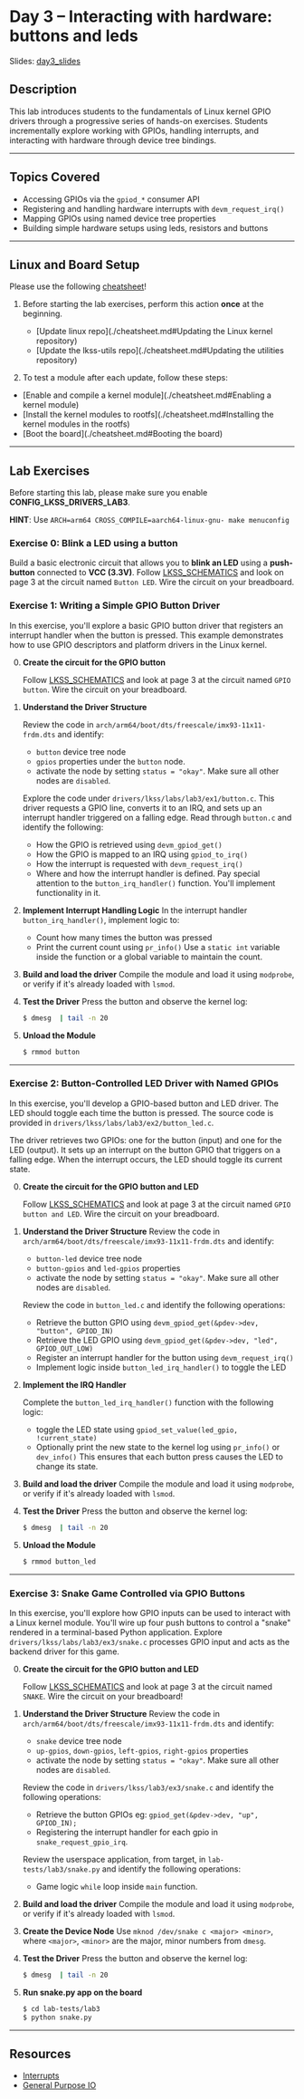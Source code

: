 # Day 3 – Interacting with hardware: buttons and leds

Slides: [day3_slides](./day3_slides)

## Description

This lab introduces students to the fundamentals of Linux kernel GPIO drivers through a
progressive series of hands-on exercises. Students incrementally explore working with GPIOs,
handling interrupts, and interacting with hardware through device tree bindings.

---

## Topics Covered

- Accessing GPIOs via the `gpiod_*` consumer API
- Registering and handling hardware interrupts with `devm_request_irq()`
- Mapping GPIOs using named device tree properties
- Building simple hardware setups using leds, resistors and buttons

---

## Linux and Board Setup

Please use the following [cheatsheet](./cheatsheet.md)!

1. Before starting the lab exercises, perform this action **once** at the beginning.
   - [Update linux repo](./cheatsheet.md#Updating the Linux kernel repository)
   - [Update the lkss-utils repo](./cheatsheet.md#Updating the utilities repository)

2. To test a module after each update, follow these steps:
  - [Enable and compile a kernel module](./cheatsheet.md#Enabling a kernel module)
  - [Install the kernel modules to rootfs](./cheatsheet.md#Installing the kernel modules in the rootfs)
  - [Boot the board](./cheatsheet.md#Booting the board)

---

## Lab Exercises

Before starting this lab, please make sure you enable **CONFIG_LKSS_DRIVERS_LAB3**.

**HINT**: Use `ARCH=arm64 CROSS_COMPILE=aarch64-linux-gnu- make menuconfig `

### Exercise 0: Blink a LED using a button

Build a basic electronic circuit that allows you to **blink an LED** using a **push-button**
connected to **VCC (3.3V)**. Follow [LKSS_SCHEMATICS](https://github.com/Linux-Kernel-Summer-School/docs/blob/main/2025/LKSS_SCHEMATICS.pdf)
and look on page 3 at the circuit named `Button LED`. Wire the circuit on your breadboard.

### Exercise 1: Writing a Simple GPIO Button Driver

In this exercise, you'll explore a basic GPIO button driver that registers an interrupt handler
when the button is pressed. This example demonstrates how to use GPIO descriptors and platform
drivers in the Linux kernel.

0. **Create the circuit for the GPIO button**

   Follow  [LKSS_SCHEMATICS](https://github.com/Linux-Kernel-Summer-School/docs/blob/main/2025/LKSS_SCHEMATICS.pdf)
   and look at page 3 at the circuit named `GPIO button`. Wire the circuit on your breadboard.

1. **Understand the Driver Structure**

   Review the code in `arch/arm64/boot/dts/freescale/imx93-11x11-frdm.dts` and identify:
   - `button` device tree node
   - `gpios` properties under the `button` node.
   - activate the node by setting `status = "okay"`. Make sure all other nodes are `disabled`.

   Explore the code under `drivers/lkss/labs/lab3/ex1/button.c`. This driver requests a GPIO line,
   converts it to an IRQ, and sets up an interrupt handler triggered on a falling edge.
   Read through `button.c` and identify the following:
    - How the GPIO is retrieved using `devm_gpiod_get()`
    - How the GPIO is mapped to an IRQ using `gpiod_to_irq()`
    - How the interrupt is requested with `devm_request_irq()`
    - Where and how the interrupt handler is defined.
   Pay special attention to the `button_irq_handler()` function. You'll implement functionality in it.

2. **Implement Interrupt Handling Logic**
   In the interrupt handler `button_irq_handler()`, implement logic to:
     - Count how many times the button was pressed
     - Print the current count using `pr_info()`
   Use a `static int` variable inside the function or a global variable to maintain the count.

3. **Build and load the driver**
   Compile the module and load it using `modprobe`, or verify if it's already loaded with `lsmod`.

4. **Test the Driver**
   Press the button and observe the kernel log:
   ```bash
   $ dmesg  | tail -n 20
   ```

5. **Unload the Module**
   ```bash
   $ rmmod button
   ```
---

### Exercise 2: Button-Controlled LED Driver with Named GPIOs

In this exercise, you'll develop a GPIO-based button and LED driver. The LED should toggle each
time the button is pressed. The source code is provided in `drivers/lkss/labs/lab3/ex2/button_led.c`.

The driver retrieves two GPIOs: one for the button (input) and one for the LED (output). It sets
up an interrupt on the button GPIO that triggers on a falling edge. When the interrupt occurs,
the LED should toggle its current state.

0. **Create the circuit for the GPIO button and LED**
   
   Follow  [LKSS_SCHEMATICS](https://github.com/Linux-Kernel-Summer-School/docs/blob/main/2025/LKSS_SCHEMATICS.pdf)
   and look at page 3 at the circuit named `GPIO button and LED`. Wire the circuit on your breadboard.

1. **Understand the Driver Structure**
    Review the code in `arch/arm64/boot/dts/freescale/imx93-11x11-frdm.dts` and identify:
    - `button-led` device tree node
    - `button-gpios` and `led-gpios` properties
    - activate the node by setting `status = "okay"`. Make sure all other nodes are `disabled`.

    Review the code in `button_led.c` and identify the following operations:
    - Retrieve the button GPIO using `devm_gpiod_get(&pdev->dev, "button", GPIOD_IN)`
    - Retrieve the LED GPIO using `devm_gpiod_get(&pdev->dev, "led", GPIOD_OUT_LOW)`
    - Register an interrupt handler for the button using `devm_request_irq()`
    - Implement logic inside `button_led_irq_handler()` to toggle the LED

2. **Implement the IRQ Handler**

    Complete the `button_led_irq_handler()` function with the following logic:
    - toggle the LED state using `gpiod_set_value(led_gpio, !current_state)`
    - Optionally print the new state to the kernel log using `pr_info()` or `dev_info()`
    This ensures that each button press causes the LED to change its state.

3. **Build and load the driver**
   Compile the module and load it using `modprobe`, or verify if it's already loaded with `lsmod`.

4. **Test the Driver**
   Press the button and observe the kernel log:
   ```bash
   $ dmesg  | tail -n 20
   ```

5. **Unload the Module**
   ```bash
   $ rmmod button_led
   ```
---

### **Exercise 3: Snake Game Controlled via GPIO Buttons**

In this exercise, you'll explore how GPIO inputs can be used to interact with a Linux kernel 
module. You'll wire up four push buttons to control a "snake" rendered in a terminal-based 
Python application. Explore `drivers/lkss/labs/lab3/ex3/snake.c` processes GPIO input and acts as the backend 
driver for this game.

0. **Create the circuit for the GPIO button and LED**

   Follow  [LKSS_SCHEMATICS](https://github.com/Linux-Kernel-Summer-School/docs/blob/main/2025/LKSS_SCHEMATICS.pdf)
   and look at page 3 at the circuit named `SNAKE`. Wire the circuit on your breadboard!

1. **Understand the Driver Structure**
    Review the code in `arch/arm64/boot/dts/freescale/imx93-11x11-frdm.dts` and identify:
    - `snake` device tree node
    - `up-gpios`, `down-gpios`, `left-gpios`, `right-gpios` properties
    - activate the node by setting `status = "okay"`. Make sure all other nodes are `disabled`.

    Review the code in `drivers/lkss/lab3/ex3/snake.c` and identify the following operations:
    - Retrieve the button GPIOs eg: `gpiod_get(&pdev->dev, "up", GPIOD_IN);`
    - Registering the interrupt handler for each gpio in `snake_request_gpio_irq`.

    Review the userspace application, from target, in `lab-tests/lab3/snake.py` and identify the following operations:
    - Game logic `while` loop inside `main` function.

2. **Build and load the driver**
   Compile the module and load it using `modprobe`, or verify if it's already loaded with `lsmod`.

3. **Create the Device Node**
   Use `mknod /dev/snake c <major> <minor>`, where `<major>`, `<minor>` are the major, minor numbers from `dmesg`.

4. **Test the Driver**
   Press the button and observe the kernel log:
   ```bash
   $ dmesg  | tail -n 20
   ```

5. **Run snake.py app on the board**
   ```bash
   $ cd lab-tests/lab3
   $ python snake.py
   ```
---

## Resources

- [Interrupts](https://linux-kernel-labs.github.io/refs/heads/master/lectures/interrupts.html)
- [General Purpose IO](https://www.kernel.org/doc/html/v4.17/driver-api/gpio/index.html)
